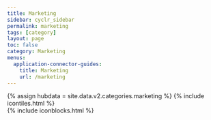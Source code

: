 ```yaml
---
title: Marketing
sidebar: cyclr_sidebar
permalink: marketing
tags: [category]
layout: page
toc: false
category: Marketing
menus:
  application-connector-guides:
    title: Marketing
    url: /marketing
---
```

{% assign hubdata = site.data.v2.categories.marketing %}
{% include icontiles.html %}	
{% include iconblocks.html %}	